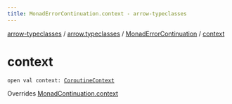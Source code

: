 ```yaml
---
title: MonadErrorContinuation.context - arrow-typeclasses
---
```


[arrow-typeclasses](../../index.html) / [arrow.typeclasses](../index.html) / [MonadErrorContinuation](index.html) / [context](./context.html)

# context

`open val context: `[`CoroutineContext`](https://kotlinlang.org/api/latest/jvm/stdlib/kotlin.coroutines/-coroutine-context/index.html)

Overrides [MonadContinuation.context](../-monad-continuation/context.html)

